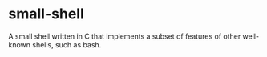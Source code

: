 # small-shell
A small shell written in C that implements a subset of features of other well-known shells, such as bash.
